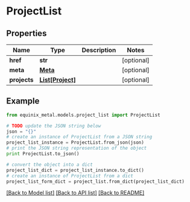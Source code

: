 # ProjectList


## Properties
Name | Type | Description | Notes
------------ | ------------- | ------------- | -------------
**href** | **str** |  | [optional] 
**meta** | [**Meta**](Meta.md) |  | [optional] 
**projects** | [**List[Project]**](Project.md) |  | [optional] 

## Example

```python
from equinix_metal.models.project_list import ProjectList

# TODO update the JSON string below
json = "{}"
# create an instance of ProjectList from a JSON string
project_list_instance = ProjectList.from_json(json)
# print the JSON string representation of the object
print ProjectList.to_json()

# convert the object into a dict
project_list_dict = project_list_instance.to_dict()
# create an instance of ProjectList from a dict
project_list_form_dict = project_list.from_dict(project_list_dict)
```
[[Back to Model list]](../README.md#documentation-for-models) [[Back to API list]](../README.md#documentation-for-api-endpoints) [[Back to README]](../README.md)


